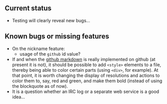## Current status

* Testing will clearly reveal new bugs...

## Known bugs or missing features
* On the nickname feature:
	* usage of the `github` id value?
* If and when the [github markdown](https://github.github.com/gfm/) is really implemented on github (at present it is not), it should be possible to add `<style>` elements to a file, thereby being able to color certain parts (using `<div>`, for example). At that point, it is worth changing the display of resolutions and actions to color them to, say, red and green, and make them bold (instead of using the blockquote as of now).
* It is a question whether an IRC log or a separate web service is a good idea...
